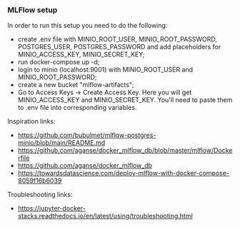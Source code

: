 ### MLFlow setup
In order to run this setup you need to do the following:
- create .env file with MINIO_ROOT_USER, MINIO_ROOT_PASSWORD, POSTGRES_USER, POSTGRES_PASSWORD and add placeholders for MINIO_ACCESS_KEY, MINIO_SECRET_KEY;
- run docker-compose up -d;
- login to minio (localhost:9001) with MINIO_ROOT_USER and MINIO_ROOT_PASSWORD;
- create a new bucket "mlflow-artifacts";
- Go to Access Keys -> Create Access Key. Here you will get MINIO_ACCESS_KEY and MINIO_SECRET_KEY. You'll need to paste them to .env file into corresponding variables.

Inspiration links:
- https://github.com/bubulmet/mlflow-postgres-minio/blob/main/README.md
- https://github.com/aganse/docker_mlflow_db/blob/master/mlflow/Dockerfile
- https://github.com/aganse/docker_mlflow_db
- https://towardsdatascience.com/deploy-mlflow-with-docker-compose-8059f16b6039

Troubleshooting links:
- https://jupyter-docker-stacks.readthedocs.io/en/latest/using/troubleshooting.html